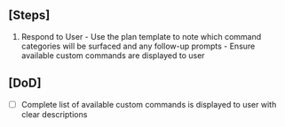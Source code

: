 ## [Steps]
  1. Respond to User
    - Use the plan template to note which command categories will be surfaced and any follow-up prompts
    - Ensure available custom commands are displayed to user

## [DoD]
  - [ ] Complete list of available custom commands is displayed to user with clear descriptions
